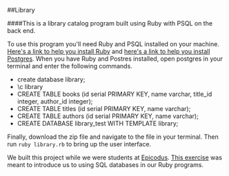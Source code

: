##Library

####This is a library catalog program built using Ruby with  PSQL on the back end.

To use this program you'll need Ruby and PSQL installed on your machine. [Here's a link to help you install Ruby](http://www.learnhowtoprogram.com/lessons/installing-ruby) and [here's a link to help you install Postgres](http://www.learnhowtoprogram.com/lessons/installing-postgres). When you have Ruby and Postres installed, open postgres in your terminal and enter the following commands.

* create database library;
* \c library
* CREATE TABLE books (id serial PRIMARY KEY, name varchar, title_id integer, author_id integer);
* CREATE TABLE titles (id serial PRIMARY KEY, name varchar);
* CREATE TABLE authors (id serial PRIMARY KEY, name varchar);
* CREATE DATABASE library_test WITH TEMPLATE library;

Finally, download the zip file and navigate to the file in your terminal. Then run `ruby library.rb` to bring up the user interface.

We built this project while we were students at [Epicodus](http://www.epicodus.com/). [This exercise](http://www.learnhowtoprogram.com/lessons/library) was meant to introduce us to using SQL databases in our Ruby programs.
